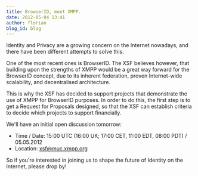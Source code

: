 ```yaml
---
title: BrowserID, meet XMPP.
date: 2012-05-04 13:41
author: florian
blog_id: blog
---
```


Identity and Privacy are a growing concern on the Internet nowadays, and there have been different attempts to solve this.

One of the most recent ones is BrowserID. The XSF believes however, that building upon the strengths of XMPP would be a great way forward for the BrowserID concept, due to its inherent federation, proven Internet-wide scalability, and decentralised architecture.

This is why the XSF has decided to support projects that demonstrate the use of XMPP for BrowserID purposes. In order to do this, the first step is to get a Request for Proposals designed, so that the XSF can establish criteria to decide which projects to support financially.

We'll have an initial open discussion tomorrow:

- Time / Date: 15:00 UTC (16:00 UK; 17:00 CET, 11:00 EDT, 08:00 PDT) / 05.05.2012
- Location: xsf@muc.xmpp.org

So if you're interested in joining us to shape the future of Identity on the Internet, please drop by!

